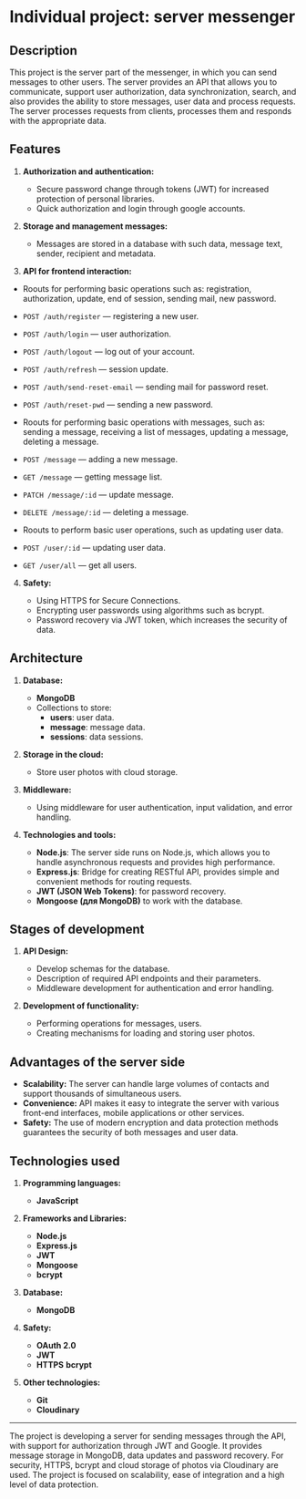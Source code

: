 # Individual project: server messenger

## Description

This project is the server part of the messenger, in which you can send messages to other users. The server provides an API that allows you to communicate, support user authorization, data synchronization, search, and also provides the ability to store messages, user data and process requests. The server processes requests from clients, processes them and responds with the appropriate data.

## Features

1. **Authorization and authentication:**

   - Secure password change through tokens (JWT) for increased protection of personal libraries.
   - Quick authorization and login through google accounts.

2. **Storage and management messages:**

   - Messages are stored in a database with such data, message text, sender, recipient and metadata.

3. **API for frontend interaction:**

  - Roouts for performing basic operations such as: registration, authorization, update, end of session, sending mail, new password.

   - `POST /auth/register` — registering a new user.
   - `POST /auth/login` — user authorization.
   - `POST /auth/logout` — log out of your account.
   - `POST /auth/refresh` — session update.
   - `POST /auth/send-reset-email` — sending mail for password reset.
   - `POST /auth/reset-pwd` — sending a new password.

  - Roouts for performing basic operations with messages, such as: sending a message, receiving a list of messages, updating a message, deleting a message.

   - `POST /message` — adding a new message.
   - `GET /message` — getting message list.
   - `PATСH /message/:id` — update  message.
   - `DELETE /message/:id` — deleting a message.

  - Roouts to perform basic user operations, such as updating user data.

   - `POST /user/:id` — updating user data.
   - `GET /user/all` — get all users.  

4. **Safety:**

   - Using HTTPS for Secure Connections.
   - Encrypting user passwords using algorithms such as bcrypt.
   - Password recovery via JWT token, which increases the security of data.

## Architecture

1. **Database:**

   - **MongoDB**
   - Collections to store:
     - **users**: user data.
     - **message**: message data.
     - **sessions**: data sessions.

2. **Storage in the cloud:**

   - Store user photos with cloud storage.

3. **Middleware:**

   - Using middleware for user authentication, input validation, and error handling.

4. **Technologies and tools:**
   - **Node.js**: The server side runs on Node.js, which allows you to handle asynchronous requests and provides high performance.
   - **Express.js**: Bridge for creating RESTful API, provides simple and convenient methods for routing requests.
   - **JWT (JSON Web Tokens)**: for password recovery.
   - **Mongoose (для MongoDB)** to work with the database.

## Stages of development

1. **API Design:**

   - Develop schemas for the database.
   - Description of required API endpoints and their parameters.
   - Middleware development for authentication and error handling.

2. **Development of functionality:**
   - Performing operations for messages, users.
   - Creating mechanisms for loading and storing user photos.

## Advantages of the server side

- **Scalability:** The server can handle large volumes of contacts and support thousands of simultaneous users.
- **Convenience:** API makes it easy to integrate the server with various front-end interfaces, mobile applications or other services.
- **Safety:** The use of modern encryption and data protection methods guarantees the security of both messages and user data.

## Technologies used

1. **Programming languages:**

   - **JavaScript**

2. **Frameworks and Libraries:**

   - **Node.js**
   - **Express.js**
   - **JWT**
   - **Mongoose**
   - **bcrypt**

3. **Database:**

   - **MongoDB**

4. **Safety:**

   - **OAuth 2.0**
   - **JWT**
   - **HTTPS**
     **bcrypt**

5. **Other technologies:**
   - **Git**
   - **Cloudinary**

---

The project is developing a server for sending messages through the API, with support for authorization through JWT and Google. It provides message storage in MongoDB, data updates and password recovery. For security, HTTPS, bcrypt and cloud storage of photos via Cloudinary are used. The project is focused on scalability, ease of integration and a high level of data protection.
